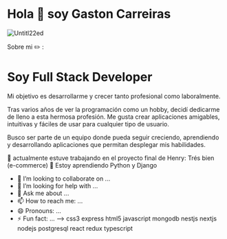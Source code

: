 # Hola 👋 soy Gaston Carreiras


![Untitl22ed](https://user-images.githubusercontent.com/86634827/205791702-7f262c0c-b83c-4c61-a1b3-8aee25621369.png)


Sobre mi ✏️ : 

<h1> Soy Full Stack Developer </h1>
<p> Mi objetivo es desarrollarme y crecer tanto profesional como laboralmente. </p>
<p> Tras varios años de ver la programación como un hobby, decidí dedicarme de lleno a esta hermosa profesión. Me gusta crear aplicaciones amigables, intuitivas y fáciles de usar para cualquier tipo de usuario. </p>
<p> Busco ser parte de un equipo donde pueda seguir creciendo, aprendiendo y desarrollando aplicaciones que permitan desplegar mis habilidades. </p> 



🔭 actualmente estuve trabajando en el proyecto final de Henry: Trés bien (e-commerce)
🌱 Estoy aprendiendo Python y Django
- 👯 I’m looking to collaborate on ...
- 🤔 I’m looking for help with ...
- 💬 Ask me about ...
- 📫 How to reach me: ...
- 😄 Pronouns: ...
- ⚡ Fun fact: ...
-->
css3 express html5 javascript mongodb nestjs nextjs nodejs postgresql react redux typescript

 

